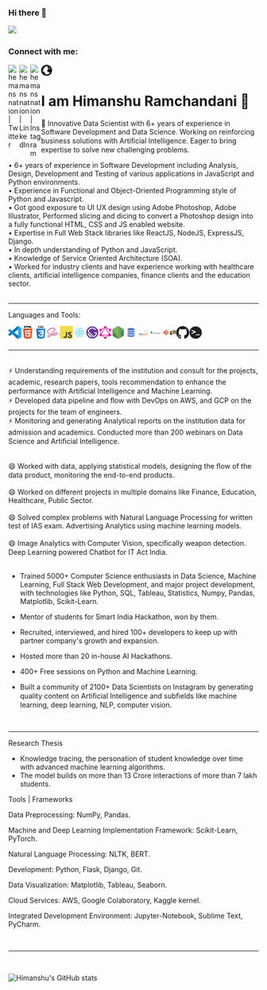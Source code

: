 ### Hi there 👋

![](https://komarev.com/ghpvc/?username=hemansnation&label=PROFILE+VIEWS)

### Connect with me:


[<img align="left" alt="hemansnation | Twitter" width="22px" src="https://cdn.jsdelivr.net/npm/simple-icons@v3/icons/twitter.svg" />](https://twitter.com/hemansnation)
[<img align="left" alt="hemansnation | LinkedIn" width="22px" src="https://cdn.jsdelivr.net/npm/simple-icons@v3/icons/linkedin.svg" />](https://www.linkedin.com/in/hemansnation/)
[<img align="left" alt="hemansnation | Instagram" width="22px" src="https://cdn.jsdelivr.net/npm/simple-icons@v3/icons/instagram.svg" />](https://www.instagram.com/hemansnation/)
[<img align="left" alt="hemansnation" width="22px" src="https://raw.githubusercontent.com/iconic/open-iconic/master/svg/globe.svg" />](http://hemansai.com/)
<!-- 
[<img align="left" alt="hemansnation | YouTube" width="22px" src="https://cdn.jsdelivr.net/npm/simple-icons@v3/icons/youtube.svg" />][youtube]
 -->

<!--
**hemansnation/hemansnation** is a ✨ _special_ ✨ repository because its `README.md` (this file) appears on your GitHub profile.

Here are some ideas to get you started:

- 🔭 I’m currently working on ...
- 🌱 I’m currently learning ...
- 👯 I’m looking to collaborate on ...
- 🤔 I’m looking for help with ...
- 💬 Ask me about ...
- 📫 How to reach me: ...
- 😄 Pronouns: ...
- ⚡ Fun fact: ...
-->

<br>

# I am Himanshu Ramchandani :sunflower:

🔭 Innovative Data Scientist with 6+ years of experience in Software Development and Data Science. Working on reinforcing business solutions with Artiﬁcial Intelligence. Eager to bring expertise to solve new challenging problems.<br>

  •	6+ years of experience in Software Development including Analysis, Design, Development and Testing of various applications in JavaScript and Python environments.<br>
  •	Experience in Functional and Object-Oriented Programming style of Python and Javascript.<br>
  •	Got good exposure to UI UX design using Adobe Photoshop, Adobe Illustrator, Performed slicing	and dicing to convert a Photoshop design into a fully functional HTML, CSS and JS enabled website.<br>
  •	Expertise in Full Web Stack libraries like ReactJS, NodeJS, ExpressJS, Django.<br>
  •	In depth understanding of Python and JavaScript.<br>
  •	Knowledge of Service Oriented Architecture (SOA).<br>
  •	Worked for industry clients and have experience working with healthcare clients, artificial intelligence companies, finance clients and the education sector.<br><br>

---

Languages and Tools:

<img align="left" alt="Visual Studio Code" width="26px" src="https://raw.githubusercontent.com/github/explore/80688e429a7d4ef2fca1e82350fe8e3517d3494d/topics/visual-studio-code/visual-studio-code.png" />
<img align="left" alt="HTML5" width="26px" src="https://raw.githubusercontent.com/github/explore/80688e429a7d4ef2fca1e82350fe8e3517d3494d/topics/html/html.png" />
<img align="left" alt="CSS3" width="26px" src="https://raw.githubusercontent.com/github/explore/80688e429a7d4ef2fca1e82350fe8e3517d3494d/topics/css/css.png" />
<img align="left" alt="Sass" width="26px" src="https://raw.githubusercontent.com/github/explore/80688e429a7d4ef2fca1e82350fe8e3517d3494d/topics/sass/sass.png" />
<img align="left" alt="JavaScript" width="26px" src="https://raw.githubusercontent.com/github/explore/80688e429a7d4ef2fca1e82350fe8e3517d3494d/topics/javascript/javascript.png" />
<img align="left" alt="React" width="26px" src="https://raw.githubusercontent.com/github/explore/80688e429a7d4ef2fca1e82350fe8e3517d3494d/topics/react/react.png" />
<img align="left" alt="Gatsby" width="26px" src="https://raw.githubusercontent.com/github/explore/e94815998e4e0713912fed477a1f346ec04c3da2/topics/gatsby/gatsby.png" />
<img align="left" alt="GraphQL" width="26px" src="https://raw.githubusercontent.com/github/explore/80688e429a7d4ef2fca1e82350fe8e3517d3494d/topics/graphql/graphql.png" />
<img align="left" alt="Node.js" width="26px" src="https://raw.githubusercontent.com/github/explore/80688e429a7d4ef2fca1e82350fe8e3517d3494d/topics/nodejs/nodejs.png" />

<img align="left" alt="SQL" width="26px" src="https://raw.githubusercontent.com/github/explore/80688e429a7d4ef2fca1e82350fe8e3517d3494d/topics/sql/sql.png" />
<img align="left" alt="MySQL" width="26px" src="https://raw.githubusercontent.com/github/explore/80688e429a7d4ef2fca1e82350fe8e3517d3494d/topics/mysql/mysql.png" />
<img align="left" alt="MongoDB" width="26px" src="https://raw.githubusercontent.com/github/explore/80688e429a7d4ef2fca1e82350fe8e3517d3494d/topics/mongodb/mongodb.png" />
<img align="left" alt="Git" width="26px" src="https://raw.githubusercontent.com/github/explore/80688e429a7d4ef2fca1e82350fe8e3517d3494d/topics/git/git.png" />
<img align="left" alt="GitHub" width="26px" src="https://raw.githubusercontent.com/github/explore/78df643247d429f6cc873026c0622819ad797942/topics/github/github.png" />
<img align="left" alt="Terminal" width="26px" src="https://raw.githubusercontent.com/github/explore/80688e429a7d4ef2fca1e82350fe8e3517d3494d/topics/terminal/terminal.png" />
<br>
<br>

---

<br>
⚡ Understanding requirements of the institution and consult for the projects, academic, research papers, tools recommendation to enhance the performance with      Artiﬁcial Intelligence and Machine Learning.<br>
⚡ Developed data pipeline and ﬂow with DevOps on AWS, and GCP on the projects for the team of engineers.<br>
⚡ Monitoring and generating Analytical reports on the institution data for admission and academics. Conducted more than 200 webinars on Data Science and Artiﬁcial Intelligence.<br><br>

😄 Worked with data, applying statistical models, designing the ﬂow of the data product, monitoring the end-to-end products.<br><br>
😄 Worked on different projects in multiple domains like Finance, Education, Healthcare, Public Sector.<br><br>
😄 Solved complex problems with Natural Language Processing for written test of IAS exam. Advertising Analytics using machine learning models.<br><br>
😄 Image Analytics with Computer Vision, speciﬁcally weapon detection. Deep Learning powered Chatbot for IT Act India.<br><br>


- Trained 5000+ Computer Science enthusiasts in Data Science, Machine Learning, Full Stack Web Development, and major project development, with technologies like Python, SQL, Tableau, Statistics, Numpy, Pandas, Matplotlib, Scikit-Learn.
- Mentor of students for Smart India Hackathon, won by them.
- Recruited, interviewed, and hired 100+ developers to keep up with partner company's growth and expansion.
- Hosted more than 20 in-house AI Hackathons.
- 400+ Free sessions on Python and Machine Learning.


- Built a community of 2100+ Data Scientists on Instagram  by generating quality content on Artiﬁcial Intelligence and subﬁelds like machine learning, deep learning, NLP, computer vision.

<br>

---


Research Thesis
- Knowledge tracing, the personation of student knowledge over time with advanced machine learning algorithms.
- The model builds on more than 13 Crore interactions of more than 7 lakh students.


Tools | Frameworks

Data Preprocessing: NumPy, Pandas.

Machine and Deep Learning Implementation Framework: Scikit-Learn, PyTorch.

Natural Language Processing: NLTK, BERT.

Development: Python, Flask, Django, Git.

Data Visualization: Matplotlib, Tableau, Seaborn.

Cloud Services: AWS, Google Colaboratory, Kaggle kernel.

Integrated Development Environment: Jupyter-Notebook, Sublime Text, PyCharm.

<br>

---

<br>

![Himanshu's GitHub stats](https://github-readme-stats.vercel.app/api?username=hemansnation)


